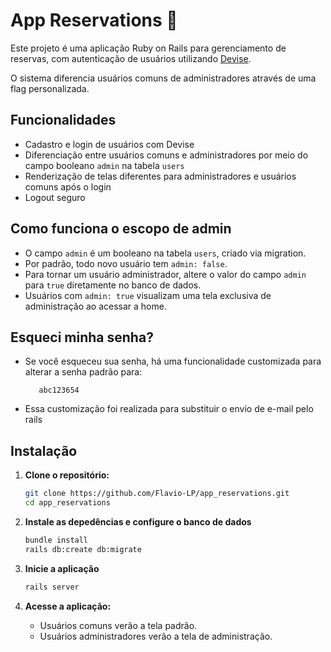 # App Reservations 🍕

Este projeto é uma aplicação Ruby on Rails para gerenciamento de reservas, com autenticação de usuários utilizando [Devise](https://github.com/heartcombo/devise). 

O sistema diferencia usuários comuns de administradores através de uma flag personalizada.

## Funcionalidades

- Cadastro e login de usuários com Devise
- Diferenciação entre usuários comuns e administradores por meio do campo booleano `admin` na tabela `users`
- Renderização de telas diferentes para administradores e usuários comuns após o login
- Logout seguro

## Como funciona o escopo de admin

- O campo `admin` é um booleano na tabela `users`, criado via migration.
- Por padrão, todo novo usuário tem `admin: false`.
- Para tornar um usuário administrador, altere o valor do campo `admin` para `true` diretamente no banco de dados.
- Usuários com `admin: true` visualizam uma tela exclusiva de administração ao acessar a home.

## Esqueci minha senha?

- Se você esqueceu sua senha, há uma funcionalidade customizada para alterar a senha padrão para:
   ```
      abc123654
   ```
- Essa customização foi realizada para substituir o envio de e-mail pelo rails   

## Instalação

1. **Clone o repositório:**
   ```sh
   git clone https://github.com/Flavio-LP/app_reservations.git
   cd app_reservations 
   
2. **Instale as depedências e configure o banco de dados**
   ```sh
   bundle install
   rails db:create db:migrate

3. **Inicie a aplicação**
   ```sh
   rails server
   ```

4. **Acesse a aplicação:**

    * Usuários comuns verão a tela padrão.
    * Usuários administradores verão a tela de administração.
